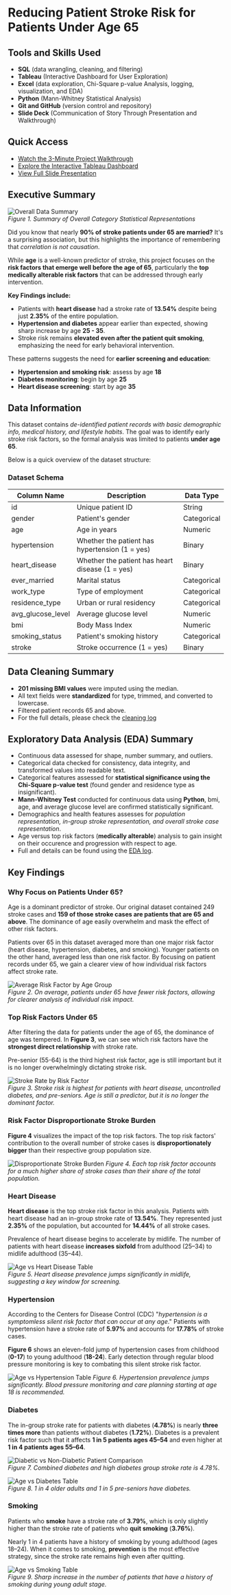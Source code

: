 # Reducing Patient Stroke Risk for Patients Under Age 65

## Tools and Skills Used
- **SQL** (data wrangling, cleaning, and filtering)
- **Tableau** (Interactive Dashboard for User Exploration)
- **Excel** (data exploration, Chi-Square p-value Analysis, logging, visualization, and EDA)
- **Python** (Mann-Whitney Statistical Analysis)
- **Git and GitHub** (version control and repository)
- **Slide Deck** (Communication of Story Through Presentation and Walkthrough)

## Quick Access
- [Watch the 3-Minute Project Walkthrough](#)
- [Explore the Interactive Tableau Dashboard](#)
- [View Full Slide Presentation](#)

## Executive Summary

![Overall Data Summary](presentation_visuals/whole_study_table_and_graph.png)  
*Figure 1. Summary of Overall Category Statistical Representations*

Did you know that nearly **90% of stroke patients under 65 are married?** It's a surprising association, but this highlights the importance of remembering that *correlation is not causation*.   

While **age** is a well-known predictor of stroke, this project focuses on the **risk factors that emerge well before the age of 65**, particularly the **top medically alterable risk factors** that can be addressed through early intervention.    

**Key Findings include:**
- Patients with **heart disease** had a stroke rate of **13.54%** despite being just **2.35%** of the entire population.
- **Hypertension and diabetes** appear earlier than expected, showing sharp increase by age **25 - 35**.
- Stroke risk remains **elevated even after the patient quit smoking**, emphasizing the need for early behavioral intervention.  

These patterns suggests the need for **earlier screening and education**:
- **Hypertension and smoking risk**: assess by age **18**
- **Diabetes monitoring**: begin by age **25**
- **Heart disease screening**: start by age **35**  

## Data Information

This dataset contains *de-identified patient records with basic demographic info, medical history, and lifestyle habits*. The goal was to identify early stroke risk factors, so the formal analysis was limited to patients **under age 65**.

Below is a quick overview of the dataset structure:

### Dataset Schema

| Column Name        | Description                                | Data Type     |
|--------------------|--------------------------------------------|---------------|
| id                 | Unique patient ID                          | String        |
| gender             | Patient's gender                           | Categorical   |
| age                | Age in years                               | Numeric       |
| hypertension       | Whether the patient has hypertension (1 = yes) | Binary     |
| heart_disease      | Whether the patient has heart disease (1 = yes) | Binary     |
| ever_married       | Marital status                             | Categorical   |
| work_type          | Type of employment                         | Categorical   |
| residence_type     | Urban or rural residency                   | Categorical   |
| avg_glucose_level  | Average glucose level                      | Numeric       |
| bmi                | Body Mass Index                            | Numeric       |
| smoking_status     | Patient's smoking history                  | Categorical   |
| stroke             | Stroke occurrence (1 = yes)                | Binary        |

## Data Cleaning Summary  

- **201 missing BMI values** were imputed using the median. 
- All text fields were **standardized** for type, trimmed, and converted to lowercase.
- Filtered patient records 65 and above. 
- For the full details, please check the [cleaning log](docs/under65_cleaning_log.pdf)

## Exploratory Data Analysis (EDA) Summary  

- Continuous data assessed for shape, number summary, and outliers.
- Categorical data checked for consistency, data integrity, and transformed values into readable text.
- Categorical features assessed for **statistical significance using the Chi-Square p-value test** (found gender and residence type as insignificant).
- **Mann-Whitney Test** conducted for continuous data using **Python**, bmi, age, and average glucose level are confirmed statistically significant.  
- Demographics and health features assesses for *population representation, in-group stroke representation, and overall stroke case representation*.
- Age versus top risk factors (**medically alterable**) analysis to gain insight on their occurence and progression with respect to age.
- Full and details can be found using the [EDA log](docs/under65_eda_log.pdf).

## Key Findings 

### Why Focus on Patients Under 65?

Age is a dominant predictor of stroke. Our original dataset contained 249 stroke cases and **159 of those stroke cases are patients that are 65 and above**. The dominance of age easily overwhelm and mask the effect of other risk factors.  

Patients over 65 in this dataset averaged more than one major risk factor (heart disease, hypertension, diabetes, and smoking). Younger patients on the other hand, averaged less than one risk factor. By focusing on patient records under 65, we gain a clearer view of how individual risk factors affect stroke rate.  

![Average Risk Factor by Age Group](presentation_visuals/under65_average_risk_factors.png)  
*Figure 2. On average, patients under 65 have fewer risk factors, allowing for clearer analysis of individual risk impact.*

### Top Risk Factors Under 65

After filtering the data for patients under the age of 65, the dominance of age was tempered. In **Figure 3**, we can see which risk factors have the **strongest direct relationship** with stroke rate.

Pre-senior (55-64) is the third highest risk factor, age is still important but it is no longer overwhelmingly dictating stroke risk.

![Stroke Rate by Risk Factor](presentation_visuals/under65_top_risk_factors.png)  
*Figure 3. Stroke risk is highest for patients with heart disease, uncontrolled diabetes, and pre-seniors. Age is still a predictor, but it is no longer the dominant factor.*  

### Risk Factor Disproportionate Stroke Burden

**Figure 4** visualizes the impact of the top risk factors. The top risk factors' contribution to the overall number of stroke cases is **disproportionately bigger** than their respective group population size.  

![Disproportionate Stroke Burden](presentation_visuals/under65_stroke_contribution_vs_population.png)
*Figure 4. Each top risk factor accounts for a much higher share of stroke cases than their share of the total population.*

### Heart Disease

**Heart disease** is the top stroke risk factor in this analysis. Patients with heart disease had an in-group stroke rate of **13.54%**. They represented just **2.35%** of the population, but accounted for **14.44%** of all stroke cases.

Prevalence of heart disease begins to accelerate by midlife. The number of patients with heart disease **increases sixfold** from adulthood (25–34) to midlife adulthood (35–44).

![Age vs Heart Disease Table](presentation_visuals/under65_age_vs_hd_table.png)  
*Figure 5. Heart disease prevalence jumps significantly in midlife, suggesting a key window for screening.* 

### Hypertension 

According to the Centers for Disease Control (CDC) "*hypertension is a symptomless silent risk factor that can occur at any age*." Patients with hypertension have a stroke rate of **5.97%** and accounts for **17.78%** of stroke cases.  

**Figure 6** shows an eleven-fold jump of hypertension cases from childhood (**0-17**) to young adulthood (**18-24**). Early detection through regular blood pressure monitoring is key to combating this silent stroke risk factor.

![Age vs Hypertension Table](presentation_visuals/under65_age_hp_table.png)
*Figure 6. Hypertension prevalence jumps significantly. Blood pressure monitoring and care planning starting at age 18 is recommended.*  

### Diabetes

The in-group stroke rate for patients with diabetes (**4.78%**) is nearly **three times more** than patients without diabetes (**1.72%**). Diabetes is a prevalent risk factor such that it affects **1 in 5 patients ages 45–54** and even higher at **1 in 4 patients ages 55–64**.

![Diabetic vs Non-Diabetic Patient Comparison](presentation_visuals/under65_diabetes_comparison_bar.png)  
*Figure 7. Combined diabetes and high diabetes group stroke rate is 4.78%.*

![Age vs Diabetes Table](presentation_visuals/under65_age_diabetes_table.png)  
*Figure 8. 1 in 4 older adults and 1 in 5 pre-seniors have diabetes.*

### Smoking  

Patients who **smoke** have a stroke rate of **3.79%**, which is only slightly higher than the stroke rate of patients who **quit smoking** (**3.76%**).  

Nearly 1 in 4 patients have a history of smoking by young adulthood (ages 18–24). When it comes to smoking, **prevention** is the most effective strategy, since the stroke rate remains high even after quitting.

![Age vs Smoking Table](presentation_visuals/under65_age_smoking_table.png)  
*Figure 9. Sharp increase in the number of patients that have a history of smoking during young adult stage.*






